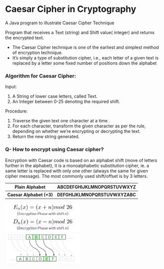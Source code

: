 <h1>Caesar Cipher in Cryptography</h1>

A Java program to illustrate Caesar Cipher Technique 

Program that receives a Text (string) and Shift value( integer) and returns the encrypted text.



* The Caesar Cipher technique is one of the earliest and simplest method of encryption technique. 
 * It’s simply a type of substitution cipher, i.e., each letter of a given text is replaced by a letter some fixed number of positions down the alphabet

<h3>Algorithm for Caesar Cipher:</h3>
Input:
<ol>
  <li> A String of lower case letters, called Text.</li>
  <li> An Integer between 0-25 denoting the required shift.</li>
</ol>

Procedure:
<ol>
  <li> Traverse the given text one character at a time . </li>
  <li> For each character, transform the given character as per the rule, depending on whether we’re encrypting or decrypting the text. </li>
  <li> Return the new string generated. </li>
</ol>

<h3>Q- How to encrypt using Caesar cipher?</h3>

  Encryption with Caesar code is based on an alphabet shift (move of letters further in the alphabet), 
  it is a monoalphabetic substitution cipher, ie. a same letter is replaced with only one other (always the same for given cipher message). 
  The most commonly used shift/offset is by 3 letters.
<table style="width:100%">
  <tr>
    <th>Plain Alphabet</th>
    <th>ABCDEFGHIJKLMNOPQRSTUVWXYZ</th>
    
  </tr>
  <tr>
    <th>Caesar Alphabet (+3)</th>
    <th>DEFGHIJKLMNOPQRSTUVWXYZABC</th>
    
  </tr>
  
</table>

<img src="Resources/C_cipher.png" alt="Cipher Fig-1" style="margin-right: 10px; width: 241px" />	

